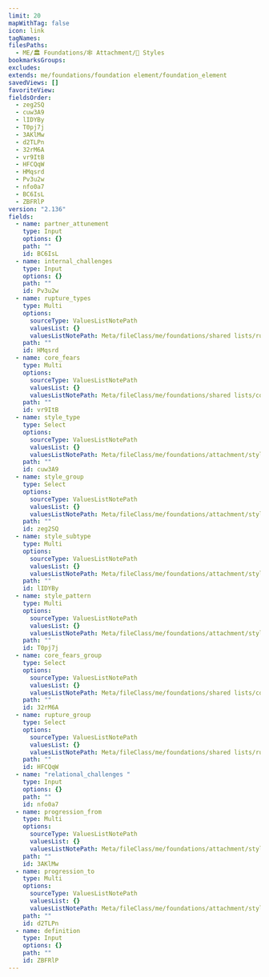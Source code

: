 ```yaml
---
limit: 20
mapWithTag: false
icon: link
tagNames: 
filesPaths:
  - ME/🏛️ Foundations/🕸️ Attachment/🔗 Styles
bookmarksGroups: 
excludes: 
extends: me/foundations/foundation element/foundation_element
savedViews: []
favoriteView: 
fieldsOrder:
  - zeg2SQ
  - cuw3A9
  - lIDYBy
  - T0pj7j
  - 3AKlMw
  - d2TLPn
  - 32rM6A
  - vr9ItB
  - HFCQqW
  - HMqsrd
  - Pv3u2w
  - nfo0a7
  - BC6IsL
  - ZBFRlP
version: "2.136"
fields:
  - name: partner_attunement
    type: Input
    options: {}
    path: ""
    id: BC6IsL
  - name: internal_challenges
    type: Input
    options: {}
    path: ""
    id: Pv3u2w
  - name: rupture_types
    type: Multi
    options:
      sourceType: ValuesListNotePath
      valuesList: {}
      valuesListNotePath: Meta/fileClass/me/foundations/shared lists/rupture type list.md
    path: ""
    id: HMqsrd
  - name: core_fears
    type: Multi
    options:
      sourceType: ValuesListNotePath
      valuesList: {}
      valuesListNotePath: Meta/fileClass/me/foundations/shared lists/core fears list.md
    path: ""
    id: vr9ItB
  - name: style_type
    type: Select
    options:
      sourceType: ValuesListNotePath
      valuesList: {}
      valuesListNotePath: Meta/fileClass/me/foundations/attachment/style/lists/attachment style type list.md
    path: ""
    id: cuw3A9
  - name: style_group
    type: Select
    options:
      sourceType: ValuesListNotePath
      valuesList: {}
      valuesListNotePath: Meta/fileClass/me/foundations/attachment/style/lists/attachment style group list.md
    path: ""
    id: zeg2SQ
  - name: style_subtype
    type: Multi
    options:
      sourceType: ValuesListNotePath
      valuesList: {}
      valuesListNotePath: Meta/fileClass/me/foundations/attachment/style/lists/attachment style subtype list.md
    path: ""
    id: lIDYBy
  - name: style_pattern
    type: Multi
    options:
      sourceType: ValuesListNotePath
      valuesList: {}
      valuesListNotePath: Meta/fileClass/me/foundations/attachment/style/lists/attachment style pattern list.md
    path: ""
    id: T0pj7j
  - name: core_fears_group
    type: Select
    options:
      sourceType: ValuesListNotePath
      valuesList: {}
      valuesListNotePath: Meta/fileClass/me/foundations/shared lists/core fears group list.md
    path: ""
    id: 32rM6A
  - name: rupture_group
    type: Select
    options:
      sourceType: ValuesListNotePath
      valuesList: {}
      valuesListNotePath: Meta/fileClass/me/foundations/shared lists/rupture type group list.md
    path: ""
    id: HFCQqW
  - name: "relational_challenges "
    type: Input
    options: {}
    path: ""
    id: nfo0a7
  - name: progression_from
    type: Multi
    options:
      sourceType: ValuesListNotePath
      valuesList: {}
      valuesListNotePath: Meta/fileClass/me/foundations/attachment/style/lists/attachment style type list.md
    path: ""
    id: 3AKlMw
  - name: progression_to
    type: Multi
    options:
      sourceType: ValuesListNotePath
      valuesList: {}
      valuesListNotePath: Meta/fileClass/me/foundations/attachment/style/lists/attachment style type list.md
    path: ""
    id: d2TLPn
  - name: definition
    type: Input
    options: {}
    path: ""
    id: ZBFRlP
---
```

